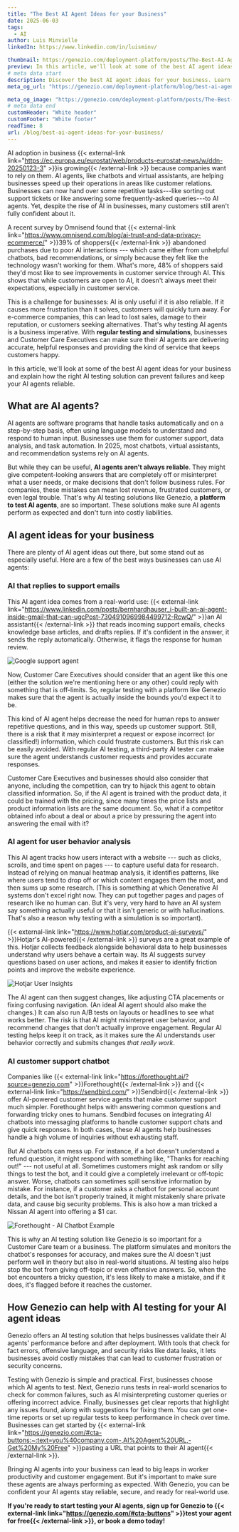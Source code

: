 ```yaml
---
title: "The Best AI Agent Ideas for your Business"
date: 2025-06-03
tags:
  - AI
author: Luis Minvielle
linkedIn: https://www.linkedin.com/in/luisminv/

thumbnail: https://genezio.com/deployment-platform/posts/The-Best-AI-Agent-Ideas-for-Your-Business.webp
preview: In this article, we'll look at some of the best AI agent ideas for your business and explain how the right AI testing solution can prevent failures and keep your AI agents reliable.
# meta data start
description: Discover the best AI agent ideas for your business. Learn how Genezio helps test and monitor AI agents for reliable performance.
meta_og_url: "https://genezio.com/deployment-platform/blog/best-ai-agent-ideas-for-your-business/"

meta_og_image: "https://genezio.com/deployment-platform/posts/The-Best-AI-Agent-Ideas-for-Your-Business.webp"
# meta data end
customHeader: "White header"
customFooter: "White footer"
readTime: 8
url: /blog/best-ai-agent-ideas-for-your-business/
---
```


AI adoption in business {{< external-link link="https://ec.europa.eu/eurostat/web/products-eurostat-news/w/ddn-20250123-3" >}}is growing{{< /external-link >}} because companies want to rely on them. AI agents, like chatbots and virtual assistants, are helping businesses speed up their operations in areas like customer relations. Businesses can now hand over some repetitive tasks---like sorting out support tickets or like answering some frequently-asked queries---to AI agents. Yet, despite the rise of AI in businesses, many customers still aren't fully confident about it.

A recent survey by Omnisend found that {{< external-link link="https://www.omnisend.com/blog/ai-trust-and-data-privacy-ecommerce/" >}}39% of shoppers{{< /external-link >}} abandoned purchases due to poor AI interactions --- which came either from unhelpful chatbots, bad recommendations, or simply because they felt like the technology wasn't working for them. What's more, 48% of shoppers said they'd most like to see improvements in customer service through AI. This shows that while customers are open to AI, it doesn't always meet their expectations, especially in customer service.

This is a challenge for businesses: AI is only useful if it is also reliable. If it causes more frustration than it solves, customers will quickly turn away. For e-commerce companies, this can lead to lost sales, damage to their reputation, or customers seeking alternatives. That's why testing AI agents is a business imperative. With **regular testing and simulations**, businesses and Customer Care Executives can make sure their AI agents are delivering accurate, helpful responses and providing the kind of service that keeps customers happy.

In this article, we'll look at some of the best AI agent ideas for your business and explain how the right AI testing solution can prevent failures and keep your AI agents reliable.

## What are AI agents?

AI agents are software programs that handle tasks automatically and on a step-by-step basis, often using language models to understand and respond to human input. Businesses use them for customer support, data analysis, and task automation. In 2025, most chatbots, virtual assistants, and recommendation systems rely on AI agents.

But while they can be useful, **AI agents aren't always reliable**. They might give competent-looking answers that are completely off or misinterpret what a user needs, or make decisions that don't follow business rules. For companies, these mistakes can mean lost revenue, frustrated customers, or even legal trouble. That's why AI testing solutions like Genezio, a **platform to test AI agents**, are so important. These solutions make sure AI agents perform as expected and don't turn into costly liabilities.

## AI agent ideas for your business

There are plenty of AI agent ideas out there, but some stand out as especially useful. Here are a few of the best ways businesses can use AI agents:

### AI that replies to support emails

This AI agent idea comes from a real-world use: {{< external-link link="https://www.linkedin.com/posts/bernhardhauser_i-built-an-ai-agent-inside-gmail-that-can-ugcPost-7304910969984499712-RcwQ/" >}}an AI assistant{{< /external-link >}} that reads incoming support emails, checks knowledge base articles, and drafts replies. If it's confident in the answer, it sends the reply automatically. Otherwise, it flags the response for human review.

![Google support agent](https://genezio.com/deployment-platform/posts/google-support-agent.webp)

Now, Customer Care Executives should consider that an agent like this one (either the solution we're mentioning here or any other) could reply with something that is off-limits. So, regular testing with a platform like Genezio makes sure that the agent is actually inside the bounds you'd expect it to be.

This kind of AI agent helps decrease the need for human reps to answer repetitive questions, and in this way, speeds up customer support. Still, there is a risk that it may misinterpret a request or expose incorrect (or classified!) information, which could frustrate customers. But this risk can be easily avoided. With regular AI testing, a third-party AI tester can make sure the agent understands customer requests and provides accurate responses.

Customer Care Executives and businesses should also consider that anyone, including the competition, can try to hijack this agent to obtain classified information. So, if the AI agent is trained with the product data, it could be trained with the pricing, since many times the price lists and product information lists are the same document. So, what if a competitor obtained info about a deal or about a price by pressuring the agent into answering the email with it?

### AI agent for user behavior analysis

This AI agent tracks how users interact with a website --- such as clicks, scrolls, and time spent on pages --- to capture useful data for research. Instead of relying on manual heatmap analysis, it identifies patterns, like where users tend to drop off or which content engages them the most, and then sums up some research. (This is something at which Generative AI systems don't excel right now. They can put together pages and pages of research like no human can. But it's very, very hard to have an AI system say something actually useful or that it isn't generic or with hallucinations. That's also a reason why testing with a simulation is so important).

{{< external-link link="https://www.hotjar.com/product-ai-surveys/" >}}Hotjar's AI-powered{{< /external-link >}} surveys are a great example of this. Hotjar collects feedback alongside behavioral data to help businesses understand why users behave a certain way. Its AI suggests survey questions based on user actions, and makes it easier to identify friction points and improve the website experience.

![Hotjar User Insights](https://genezio.com/deployment-platform/posts/hotjar-user-insights.webp)

The AI agent can then suggest changes, like adjusting CTA placements or fixing confusing navigation. (An ideal AI agent should also make the changes.) It can also run A/B tests on layouts or headlines to see what works better. The risk is that AI might misinterpret user behavior, and recommend changes that don't actually improve engagement. Regular AI testing helps keep it on track, as it makes sure the AI understands user behavior correctly and submits changes *that really work*.

### AI customer support chatbot

Companies like {{< external-link link="https://forethought.ai/?source=genezio.com" >}}Forethought{{< /external-link >}} and {{< external-link link="https://sendbird.com/" >}}Sendbird{{< /external-link >}} offer AI-powered customer service agents that make customer support much simpler. Forethought helps with answering common questions and forwarding tricky ones to humans. Sendbird focuses on integrating AI chatbots into messaging platforms to handle customer support chats and give quick responses. In both cases, these AI agents help businesses handle a high volume of inquiries without exhausting staff.

But AI chatbots can mess up. For instance, if a bot doesn't understand a refund question, it might respond with something like, "Thanks for reaching out!" --- not useful at all. Sometimes customers might ask random or silly things to test the bot, and it could give a completely irrelevant or off-topic answer. Worse, chatbots can sometimes spill sensitive information by mistake. For instance, if a customer asks a chatbot for personal account details, and the bot isn't properly trained, it might mistakenly share private data, and cause big security problems. This is also how a man tricked a Nissan AI agent into offering a $1 car.

![Forethought - AI Chatbot Example](https://genezio.com/deployment-platform/posts/forethought-scale-customer-support-with-advanced-agentic-ai.webp)

This is why an AI testing solution like Genezio is so important for a Customer Care team or a business. The platform simulates and monitors the chatbot's responses for accuracy, and makes sure the AI doesn't just perform well in theory but also in real-world situations. AI testing also helps stop the bot from giving off-topic or even offensive answers. So, when the bot encounters a tricky question, it's less likely to make a mistake, and if it does, it's flagged before it reaches the customer.

## How Genezio can help with AI testing for your AI agent ideas

Genezio offers an AI testing solution that helps businesses validate their AI agents' performance before and after deployment. With tools that check for fact errors, offensive language, and security risks like data leaks, it lets businesses avoid costly mistakes that can lead to customer frustration or security concerns.

Testing with Genezio is simple and practical. First, businesses choose which AI agents to test. Next, Genezio runs tests in real-world scenarios to check for common failures, such as AI misinterpreting customer queries or offering incorrect advice. Finally, businesses get clear reports that highlight any issues found, along with suggestions for fixing them. You can get one-time reports or set up regular tests to keep performance in check over time. Businesses can get started by {{< external-link link="https://genezio.com/#cta-buttons:~:text=you%40company.com-,AI%20Agent%20URL,-Get%20My%20Free" >}}pasting a URL that points to their AI agent{{< /external-link >}}.

Bringing AI agents into your business can lead to big leaps in worker productivity and customer engagement. But it's important to make sure these agents are always performing as expected. With Genezio, you can be confident your AI agents stay reliable, secure, and ready for real-world use.

**If you're ready to start testing your AI agents, sign up for Genezio to {{< external-link link="https://genezio.com/#cta-buttons" >}}test your agent for free{{< /external-link >}}, or book a demo today!**
